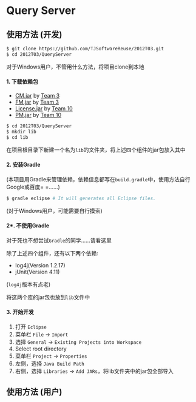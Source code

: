 Query Server
============

## 使用方法 (开发)

```bash
$ git clone https://github.com/TJSoftwareReuse/2012T03.git
$ cd 2012T03/QueryServer
```

对于Windows用户，不管用什么方法，将项目clone到本地

#### 1. 下载依赖包

- [CM.jar](https://github.com/TJSoftwareReuse/DeliverComponents/raw/master/CM/T3/1.0/CM.jar) by [Team 3](https://github.com/TJSoftwareReuse/2012T03/tree/master/CM)
- [FM.jar](https://github.com/TJSoftwareReuse/2012T03/releases/download/v1.2/FM.jar) by [Team 3](https://github.com/TJSoftwareReuse/2012T03/tree/master/FM)
- [License.jar](https://github.com/TJSoftwareReuse/DeliverComponents/raw/master/License/T10/1.0/License.jar) by [Team 10](https://github.com/TJSoftwareReuse/2012T10)
- [PM.jar](https://github.com/TJSoftwareReuse/DeliverComponents/raw/master/PM/T10/1.0/PerformanceManager.jar) by [Team 10](https://github.com/TJSoftwareReuse/2012T10)

```bash
$ cd 2012T03/QueryServer
$ mkdir lib
$ cd lib
```

在项目根目录下新建一个名为`lib`的文件夹，将上述四个组件的jar包放入其中

#### 2. 安装Gradle

(本项目用Gradle来管理依赖，依赖信息都写在`build.gradle`中，使用方法自行Google或百度= =......)

```bash
$ gradle eclipse # It will generates all Eclipse files.
```

(对于Windows用户，可能需要自行摸索)

#### 2*. 不使用Gradle

对于死也不想尝试`Gradle`的同学......请看这里

除了上述四个组件，还有以下两个依赖:

- log4j(Version 1.2.17)
- jUnit(Version 4.11)

(`log4j`版本有点老)

将这两个库的jar包也放到`lib`文件中

#### 3. 开始开发

1. 打开 `Eclipse`
2. 菜单栏 `File` -> `Import`
3. 选择 `General` -> `Existing Projects into Workspace`
4. Select root directory
5. 菜单栏 `Project` -> `Properties`
6. 左侧，选择 `Java Build Path`
7. 右侧，选择 `Libraries` -> `Add JARs`，将lib文件夹中的jar包全部导入

## 使用方法 (用户)


